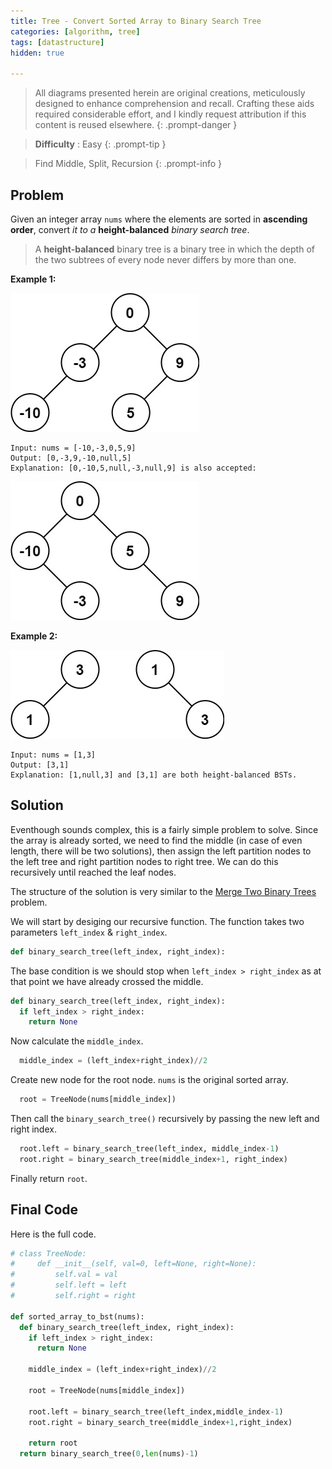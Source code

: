```yaml
---
title: Tree - Convert Sorted Array to Binary Search Tree
categories: [algorithm, tree]
tags: [datastructure]
hidden: true

---
```


> All diagrams presented herein are original creations, meticulously designed to enhance comprehension and recall. Crafting these aids required considerable effort, and I kindly request attribution if this content is reused elsewhere.
{: .prompt-danger }

> **Difficulty** :  Easy
{: .prompt-tip }

> Find Middle, Split, Recursion
{: .prompt-info }

## Problem

Given an integer array `nums` where the elements are sorted in **ascending order**, convert *it to a* **height-balanced** *binary search tree*.

> A **height-balanced** binary tree is a binary tree in which the depth of the two subtrees of every node never differs by more than one.

**Example 1:**

<img src="../assets/img/btree1.jpeg" alt="addtwonumber1"  />

```
Input: nums = [-10,-3,0,5,9]
Output: [0,-3,9,-10,null,5]
Explanation: [0,-10,5,null,-3,null,9] is also accepted:
```

![btree2](../assets/img/btree2.jpeg)

**Example 2:**

![btree](../assets/img/btree.jpeg)

```
Input: nums = [1,3]
Output: [3,1]
Explanation: [1,null,3] and [3,1] are both height-balanced BSTs.
```

## Solution

Eventhough sounds complex, this is a fairly simple problem to solve. Since the array is already sorted, we need to find the middle (in case of even length, there will be two solutions), then assign the left partition nodes to the left tree and right partition nodes to right tree. We can do this recursively until reached the leaf nodes.

The structure of the solution is very similar to the [Merge Two Binary Trees](https://adeveloperdiary.com/algorithm/tree/merge-two-binary-trees/) problem.

We will start by desiging our recursive function. The function takes two parameters `left_index` & `right_index`.

```python
def binary_search_tree(left_index, right_index):
```

The base condition is we should stop when `left_index > right_index` as at that point we have already crossed the middle.

```python
def binary_search_tree(left_index, right_index):
  if left_index > right_index:
    return None
```

Now calculate the `middle_index`. 

```python
  middle_index = (left_index+right_index)//2
```

Create new node for the root node. `nums` is the original sorted array. 

```python
  root = TreeNode(nums[middle_index])
```

Then call the `binary_search_tree()` recursively by passing the new left and right index.

```python
  root.left = binary_search_tree(left_index, middle_index-1)
  root.right = binary_search_tree(middle_index+1, right_index)
```

Finally return `root`.

## Final Code

Here is the full code.

```python
# class TreeNode:
#     def __init__(self, val=0, left=None, right=None):
#         self.val = val
#         self.left = left
#         self.right = right

def sorted_array_to_bst(nums):
  def binary_search_tree(left_index, right_index):
    if left_index > right_index:
      return None
    
    middle_index = (left_index+right_index)//2
    
    root = TreeNode(nums[middle_index])
    
    root.left = binary_search_tree(left_index,middle_index-1)
    root.right = binary_search_tree(middle_index+1,right_index)
    
    return root
  return binary_search_tree(0,len(nums)-1)
```

